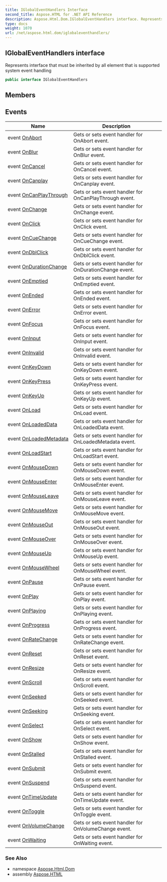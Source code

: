 ```yaml
---
title: IGlobalEventHandlers Interface
second_title: Aspose.HTML for .NET API Reference
description: Aspose.Html.Dom.IGlobalEventHandlers interface. Represents interface that must be inherited by all element that is supported system event handling
type: docs
weight: 1070
url: /net/aspose.html.dom/iglobaleventhandlers/
---
```

## IGlobalEventHandlers interface

Represents interface that must be inherited by all element that is supported system event handling

```csharp
public interface IGlobalEventHandlers
```

## Members
## Events

| Name | Description |
| --- | --- |
| event [OnAbort](../../aspose.html.dom/iglobaleventhandlers/onabort/) | Gets or sets event handler for OnAbort event. |
| event [OnBlur](../../aspose.html.dom/iglobaleventhandlers/onblur/) | Gets or sets event handler for OnBlur event. |
| event [OnCancel](../../aspose.html.dom/iglobaleventhandlers/oncancel/) | Gets or sets event handler for OnCancel event. |
| event [OnCanplay](../../aspose.html.dom/iglobaleventhandlers/oncanplay/) | Gets or sets event handler for OnCanplay event. |
| event [OnCanPlayThrough](../../aspose.html.dom/iglobaleventhandlers/oncanplaythrough/) | Gets or sets event handler for OnCanPlayThrough event. |
| event [OnChange](../../aspose.html.dom/iglobaleventhandlers/onchange/) | Gets or sets event handler for OnChange event. |
| event [OnClick](../../aspose.html.dom/iglobaleventhandlers/onclick/) | Gets or sets event handler for OnClick event. |
| event [OnCueChange](../../aspose.html.dom/iglobaleventhandlers/oncuechange/) | Gets or sets event handler for OnCueChange event. |
| event [OnDblClick](../../aspose.html.dom/iglobaleventhandlers/ondblclick/) | Gets or sets event handler for OnDblClick event. |
| event [OnDurationChange](../../aspose.html.dom/iglobaleventhandlers/ondurationchange/) | Gets or sets event handler for OnDurationChange event. |
| event [OnEmptied](../../aspose.html.dom/iglobaleventhandlers/onemptied/) | Gets or sets event handler for OnEmptied event. |
| event [OnEnded](../../aspose.html.dom/iglobaleventhandlers/onended/) | Gets or sets event handler for OnEnded event. |
| event [OnError](../../aspose.html.dom/iglobaleventhandlers/onerror/) | Gets or sets event handler for OnError event. |
| event [OnFocus](../../aspose.html.dom/iglobaleventhandlers/onfocus/) | Gets or sets event handler for OnFocus event. |
| event [OnInput](../../aspose.html.dom/iglobaleventhandlers/oninput/) | Gets or sets event handler for OnInput event. |
| event [OnInvalid](../../aspose.html.dom/iglobaleventhandlers/oninvalid/) | Gets or sets event handler for OnInvalid event. |
| event [OnKeyDown](../../aspose.html.dom/iglobaleventhandlers/onkeydown/) | Gets or sets event handler for OnKeyDown event. |
| event [OnKeyPress](../../aspose.html.dom/iglobaleventhandlers/onkeypress/) | Gets or sets event handler for OnKeyPress event. |
| event [OnKeyUp](../../aspose.html.dom/iglobaleventhandlers/onkeyup/) | Gets or sets event handler for OnKeyUp event. |
| event [OnLoad](../../aspose.html.dom/iglobaleventhandlers/onload/) | Gets or sets event handler for OnLoad event. |
| event [OnLoadedData](../../aspose.html.dom/iglobaleventhandlers/onloadeddata/) | Gets or sets event handler for OnLoadedData event. |
| event [OnLoadedMetadata](../../aspose.html.dom/iglobaleventhandlers/onloadedmetadata/) | Gets or sets event handler for OnLoadedMetadata event. |
| event [OnLoadStart](../../aspose.html.dom/iglobaleventhandlers/onloadstart/) | Gets or sets event handler for OnLoadStart event. |
| event [OnMouseDown](../../aspose.html.dom/iglobaleventhandlers/onmousedown/) | Gets or sets event handler for OnMouseDown event. |
| event [OnMouseEnter](../../aspose.html.dom/iglobaleventhandlers/onmouseenter/) | Gets or sets event handler for OnMouseEnter event. |
| event [OnMouseLeave](../../aspose.html.dom/iglobaleventhandlers/onmouseleave/) | Gets or sets event handler for OnMouseLeave event. |
| event [OnMouseMove](../../aspose.html.dom/iglobaleventhandlers/onmousemove/) | Gets or sets event handler for OnMouseMove event. |
| event [OnMouseOut](../../aspose.html.dom/iglobaleventhandlers/onmouseout/) | Gets or sets event handler for OnMouseOut event. |
| event [OnMouseOver](../../aspose.html.dom/iglobaleventhandlers/onmouseover/) | Gets or sets event handler for OnMouseOver event. |
| event [OnMouseUp](../../aspose.html.dom/iglobaleventhandlers/onmouseup/) | Gets or sets event handler for OnMouseUp event. |
| event [OnMouseWheel](../../aspose.html.dom/iglobaleventhandlers/onmousewheel/) | Gets or sets event handler for OnMouseWheel event. |
| event [OnPause](../../aspose.html.dom/iglobaleventhandlers/onpause/) | Gets or sets event handler for OnPause event. |
| event [OnPlay](../../aspose.html.dom/iglobaleventhandlers/onplay/) | Gets or sets event handler for OnPlay event. |
| event [OnPlaying](../../aspose.html.dom/iglobaleventhandlers/onplaying/) | Gets or sets event handler for OnPlaying event. |
| event [OnProgress](../../aspose.html.dom/iglobaleventhandlers/onprogress/) | Gets or sets event handler for OnProgress event. |
| event [OnRateChange](../../aspose.html.dom/iglobaleventhandlers/onratechange/) | Gets or sets event handler for OnRateChange event. |
| event [OnReset](../../aspose.html.dom/iglobaleventhandlers/onreset/) | Gets or sets event handler for OnReset event. |
| event [OnResize](../../aspose.html.dom/iglobaleventhandlers/onresize/) | Gets or sets event handler for OnResize event. |
| event [OnScroll](../../aspose.html.dom/iglobaleventhandlers/onscroll/) | Gets or sets event handler for OnScroll event. |
| event [OnSeeked](../../aspose.html.dom/iglobaleventhandlers/onseeked/) | Gets or sets event handler for OnSeeked event. |
| event [OnSeeking](../../aspose.html.dom/iglobaleventhandlers/onseeking/) | Gets or sets event handler for OnSeeking event. |
| event [OnSelect](../../aspose.html.dom/iglobaleventhandlers/onselect/) | Gets or sets event handler for OnSelect event. |
| event [OnShow](../../aspose.html.dom/iglobaleventhandlers/onshow/) | Gets or sets event handler for OnShow event. |
| event [OnStalled](../../aspose.html.dom/iglobaleventhandlers/onstalled/) | Gets or sets event handler for OnStalled event. |
| event [OnSubmit](../../aspose.html.dom/iglobaleventhandlers/onsubmit/) | Gets or sets event handler for OnSubmit event. |
| event [OnSuspend](../../aspose.html.dom/iglobaleventhandlers/onsuspend/) | Gets or sets event handler for OnSuspend event. |
| event [OnTimeUpdate](../../aspose.html.dom/iglobaleventhandlers/ontimeupdate/) | Gets or sets event handler for OnTimeUpdate event. |
| event [OnToggle](../../aspose.html.dom/iglobaleventhandlers/ontoggle/) | Gets or sets event handler for OnToggle event. |
| event [OnVolumeChange](../../aspose.html.dom/iglobaleventhandlers/onvolumechange/) | Gets or sets event handler for OnVolumeChange event. |
| event [OnWaiting](../../aspose.html.dom/iglobaleventhandlers/onwaiting/) | Gets or sets event handler for OnWaiting event. |

### See Also

* namespace [Aspose.Html.Dom](../../aspose.html.dom/)
* assembly [Aspose.HTML](../../)
